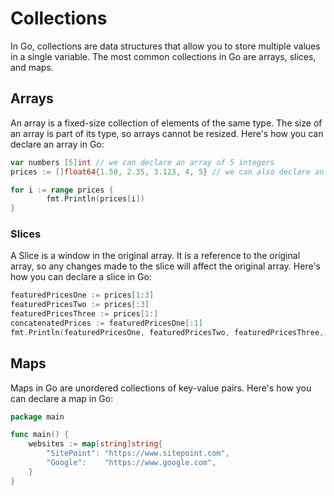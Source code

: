 # Collections

In Go, collections are data structures that allow you to store multiple values in a single variable. The most common collections in Go are arrays, slices, and maps.

## Arrays

An array is a fixed-size collection of elements of the same type. The size of an array is part of its type, so arrays cannot be resized. Here's how you can declare an array in Go:

```go
var numbers [5]int // we can declare an array of 5 integers
prices := []float64{1.50, 2.35, 3.123, 4, 5} // we can also declare an array using the shorthand syntax

for i := range prices {
		fmt.Println(prices[i])
}
```

### Slices

A Slice is a window in the original array. It is a reference to the original array, so any changes made to the slice will affect the original array. Here's how you can declare a slice in Go:

```go
featuredPricesOne := prices[1:3]
featuredPricesTwo := prices[:3]
featuredPricesThree := prices[1:]
concatenatedPrices := featuredPricesOne[:1]
fmt.Println(featuredPricesOne, featuredPricesTwo, featuredPricesThree, concatenatedPrices)
```

## Maps

Maps in Go are unordered collections of key-value pairs. Here's how you can declare a map in Go:

```go
package main

func main() {
	websites := map[string]string{
		"SitePoint": "https://www.sitepoint.com",
		"Google":    "https://www.google.com",
	}
}
```

